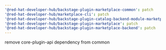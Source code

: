 ```yaml
---
'@red-hat-developer-hub/backstage-plugin-marketplace-common': patch
'@red-hat-developer-hub/marketplace-cli': patch
'@red-hat-developer-hub/backstage-plugin-catalog-backend-module-marketplace': patch
'@red-hat-developer-hub/backstage-plugin-marketplace': patch
'@red-hat-developer-hub/backstage-plugin-marketplace-backend': patch
---
```


remove core-plugin-api dependency from common
